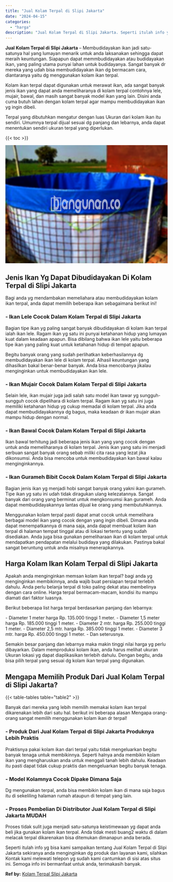 ```yaml
---
title: "Jual Kolam Terpal di Slipi Jakarta"
date: "2024-04-15"
categories: 
  - "harga"
description: "Jual Kolam Terpal di Slipi Jakarta. Seperti itulah info yg bisa kami sampaikan tentang Jual Kolam Terpal di Slipi Jakarta sekiranya anda menginginkan dg prod..."
---
```


**Jual Kolam Terpal di Slipi Jakarta** – Membudidayakan ikan jadi satu-satunya hal yang lumayan menarik untuk anda laksanakan sehingga dapat meraih keuntungan. Siapapun dapat memmbudidayakan atau budidayakan ikan, yang paling utama punyai lahan untuk budidayanya. Sangat banyak dr mereka yang udah bisa membudidayakan ikan dg bermacam cara, diantaranya yaitu dg menggunakan kolam ikan terpal.

Kolam ikan terpal dapat digunakan untuk merawat ikan, ada sangat banyak jenis ikan yang dapat anda memeliharanya di kolam terpal contohnya lele, mujair, bawal, dan masih sangat banyak model ikan yang lain. Disini anda cuma butuh lahan dengan kolam terpal agar mampu membudidayakan ikan yg ingin dibeli.

Terpal yang dibutuhkan mengatur dengan luas Ukuran dari kolam ikan itu sendiri. Umumnya terpal dijual sesuai dg panjang dan lebarnya, anda dapat menentukan sendiri ukuran terpal yang diperlukan.

{{< toc >}}

![Jual Kolam Terpal di Slipi Jakarta](/images/jual-kolam-terpal-54.png)

## Jenis Ikan Yg Dapat Dibudidayakan Di Kolam Terpal di Slipi Jakarta

Bagi anda yg mendambakan memeliahara atau membudidayakan kolam ikan terpal, anda dapat memilih beberapa ikan sebagaimana berikut ini!

### \- Ikan Lele Cocok Dalam Kolam Terpal di Slipi Jakarta

Bagian tipe ikan yg paling sangat banyak dibudidayakan di kolam ikan terpal ialah ikan lele. Ragam ikan yg satu ini punyai ketahanan hidup yang lumayan kuat dalam keadaan apapun. Bisa dibilang bahwa ikan lele yaitu beberapa tipe ikan yang paling kuat untuk ketahanan hidup di tempat apapun.

Begitu banyak orang yang sudah perlihatkan keberhasilannya dg membudidayakan ikan lele di kolam terpal. Alhasil keuntungan yang dihasilkan bakal benar-benar banyak. Anda bisa mencobanya jikalau menginginkan untuk membudidayakan ikan lele.

### \- Ikan Mujair Cocok Dalam Kolam Terpal di Slipi Jakarta

Selain lele, ikan mujair juga jadi salah satu model ikan tawar yg sungguh-sungguh cocok dipelihara di kolam terpal. Ragam ikan yg satu ini juga memiliki ketahanan hidup yg cukup memadai di kolam terpal. Jika anda dapat membudidayakannya dg bagus, maka keadaan dr ikan mujair akan mampu hidup dengan normal.

### \- Ikan Bawal Cocok Dalam Kolam Terpal di Slipi Jakarta

Ikan bawal terhitung jadi beberapa jenis ikan yang yang cocok dengan untuk anda memeliharanya di kolam terpal. Jenis ikan yang satu ini menjadi serbuan sangat banyak orang sebab miliki cita rasa yang lezat jika dikonsumsi. Anda bisa mencoba untuk membudidayakan kan bawal kalau menginginkannya.

### \- Ikan Gurameh Bibit Cocok Dalam Kolam Terpal di Slipi Jakarta

Bagian jenis ikan yg menjadi hobi sangat banyak orang yakni ikan gurameh. Tipe ikan yg satu ini udah tidak diragukan ulang kelezatannya. Sangat banyak dari orang yang berminat untuk mengkonsumsi ikan gurameh. Anda dapat membudidayakannya lantas dijual ke orang yang membutuhkannya.

Menggunakan kolam terpal pasti dapat amat cocok untuk memelihara berbagai model ikan yang cocok dengan yang ingin dibeli. Dimana anda dapat menempatkannya di mana saja, anda dapat membuat kolam ikan terpal di halaman tempat tinggal atau di lokasi tertentu yang sudah disediakan. Anda juga bisa gunakan pemeliharaan ikan di kolam terpal untuk mendapatkan pendapatan melalui budidaya yang dilakukan. Pastinya bakal sangat beruntung untuk anda misalnya menerapkannya.

## Harga Kolam Ikan Kolam Terpal di Slipi Jakarta

Apakah anda menginginkan memsan kolam ikan terpal? bagi anda yg menginginkan membikinnya, anda wajib buat persiapan terpal terlebih dahulu. Anda perlu belanja terpal di toko paling dekat atau membelinya dengan cara online. Harga terpal bermacam-macam, kondisi itu mampu diamati dari faktor luasnya.

Berikut beberapa list harga terpal berdasarkan panjang dan lebarnya:

\- Diameter 1 meter harga Rp. 135.000 tinggi 1 meter. - Diameter 1,5 meter harga Rp. 185.000 tinggi 1 meter. - Diameter 2 mtr. harga Rp. 255.000 tinggi 1 meter. - Diameter 2,5 mtr. harga Rp. 385.000 tinggi 1 meter. - Diameter 3 mtr. harga Rp. 450.000 tinggi 1 meter. - Dan seterusnya.

Semakin besar panjang dan lebarnya maka makin tinggi nilai harga yg perlu dibayarkan. Dalam memproduksi kolam ikan, anda harus melihat ukuran Ukuran lokasi yg dapat diaplikasikan terlebih dahulu. Dengan begitu, anda bisa pilih terpal yang sesuai dg kolam ikan terpal yang digunakan.

## Mengapa Memilih Produk Dari Jual Kolam Terpal di Slipi Jakarta?

{{< table-tables table="table2" >}}

Banyak dari mereka yang lebih memilih memakai kolam ikan terpal dikarenakan lebih dari satu hal. berikut ini beberapa alasan Mengapa orang-orang sangat memilih menggunakan kolam ikan dr terpal!

### \- Produk Dari Jual Kolam Terpal di Slipi Jakarta Produknya Lebih Praktis

Praktisnya pakai kolam ikan dari terpal yaitu tidak mengeluarkan begitu banyak tenaga untuk membikinnya. Seperti halnya anda membikin kolam ikan yang mengharuskan anda untuk menggali tanah lebih dahulu. Keadaan itu pasti dapat tidak cukup praktis dan mengeluarkan begitu banyak tenaga.

### \- Model Kolamnya Cocok Dipake Dimana Saja

Dg mengunakan terpal, anda bisa membikin kolam ikan di mana saja bagus itu di sekeliling halaman rumah ataupun di tempat yang lain.

### \- Proses Pembelian Di Distributor Jual Kolam Terpal di Slipi Jakarta MUDAH

Proses tidak sulit juga menjadi satu-satunya keistimewaan yg dapat anda beli jika gunakan kolam ikan terpal. Anda tidak mesti buang2 waktu di dalam melacak terpal dikarenakan bisa ditemukan dimanapun anda berada.

Seperti itulah info yg bisa kami sampaikan tentang Jual Kolam Terpal di Slipi Jakarta sekiranya anda menginginkan dg produk dan layanan kami, silahkan Kontak kami melewati telepon yg sudah kami cantumkan di sisi atas situs ini. Semoga info ini bermanfaat untuk anda, terimakasih banyak.

**Ref by:** [Kolam Terpal Slipi Jakarta](https://id.wikipedia.org/wiki/Kolam)
